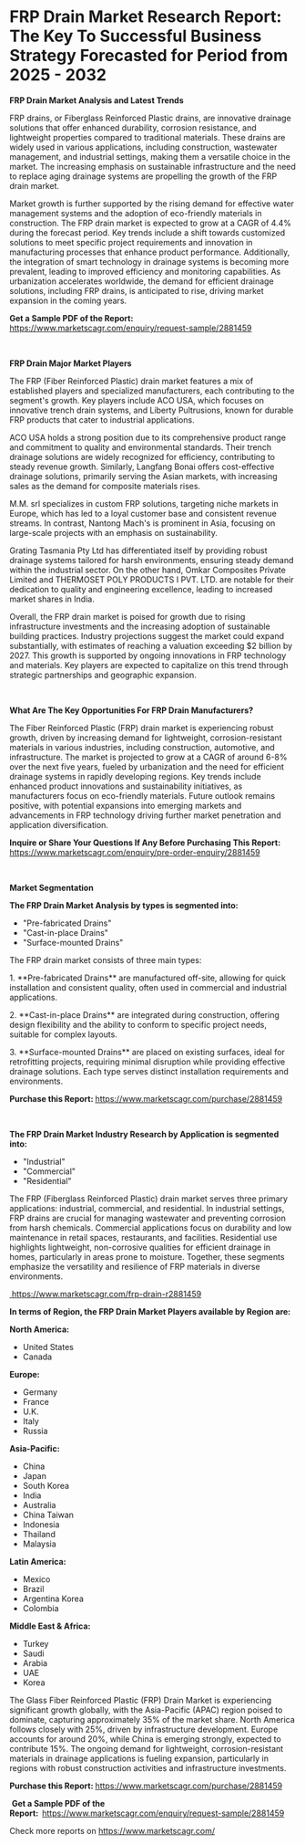 <p><h1>FRP Drain Market Research Report: The Key To Successful Business Strategy Forecasted for Period from 2025 - 2032</h1></p><p><strong>FRP Drain Market Analysis and Latest Trends</strong></p>
<p><p>FRP drains, or Fiberglass Reinforced Plastic drains, are innovative drainage solutions that offer enhanced durability, corrosion resistance, and lightweight properties compared to traditional materials. These drains are widely used in various applications, including construction, wastewater management, and industrial settings, making them a versatile choice in the market. The increasing emphasis on sustainable infrastructure and the need to replace aging drainage systems are propelling the growth of the FRP drain market.</p><p>Market growth is further supported by the rising demand for effective water management systems and the adoption of eco-friendly materials in construction. The FRP drain market is expected to grow at a CAGR of 4.4% during the forecast period. Key trends include a shift towards customized solutions to meet specific project requirements and innovation in manufacturing processes that enhance product performance. Additionally, the integration of smart technology in drainage systems is becoming more prevalent, leading to improved efficiency and monitoring capabilities. As urbanization accelerates worldwide, the demand for efficient drainage solutions, including FRP drains, is anticipated to rise, driving market expansion in the coming years.</p></p>
<p><strong>Get a Sample PDF of the Report:&nbsp;</strong> <a href="https://www.marketscagr.com/enquiry/request-sample/2881459?utm_campaign=2804&utm_medium=2&utm_source=Github&utm_content=ia&utm_term=12032025&utm_id=frp-drain">https://www.marketscagr.com/enquiry/request-sample/2881459</a></p>
<p>&nbsp;</p>
<p><strong>FRP Drain Major Market Players</strong></p>
<p><p>The FRP (Fiber Reinforced Plastic) drain market features a mix of established players and specialized manufacturers, each contributing to the segment's growth. Key players include ACO USA, which focuses on innovative trench drain systems, and Liberty Pultrusions, known for durable FRP products that cater to industrial applications. </p><p>ACO USA holds a strong position due to its comprehensive product range and commitment to quality and environmental standards. Their trench drainage solutions are widely recognized for efficiency, contributing to steady revenue growth. Similarly, Langfang Bonai offers cost-effective drainage solutions, primarily serving the Asian markets, with increasing sales as the demand for composite materials rises.</p><p>M.M. srl specializes in custom FRP solutions, targeting niche markets in Europe, which has led to a loyal customer base and consistent revenue streams. In contrast, Nantong Mach's is prominent in Asia, focusing on large-scale projects with an emphasis on sustainability.</p><p>Grating Tasmania Pty Ltd has differentiated itself by providing robust drainage systems tailored for harsh environments, ensuring steady demand within the industrial sector. On the other hand, Omkar Composites Private Limited and THERMOSET POLY PRODUCTS I PVT. LTD. are notable for their dedication to quality and engineering excellence, leading to increased market shares in India.</p><p>Overall, the FRP drain market is poised for growth due to rising infrastructure investments and the increasing adoption of sustainable building practices. Industry projections suggest the market could expand substantially, with estimates of reaching a valuation exceeding $2 billion by 2027. This growth is supported by ongoing innovations in FRP technology and materials. Key players are expected to capitalize on this trend through strategic partnerships and geographic expansion.</p></p>
<p>&nbsp;</p>
<p><strong>What Are The Key Opportunities For FRP Drain Manufacturers?</strong></p>
<p><p>The Fiber Reinforced Plastic (FRP) drain market is experiencing robust growth, driven by increasing demand for lightweight, corrosion-resistant materials in various industries, including construction, automotive, and infrastructure. The market is projected to grow at a CAGR of around 6-8% over the next five years, fueled by urbanization and the need for efficient drainage systems in rapidly developing regions. Key trends include enhanced product innovations and sustainability initiatives, as manufacturers focus on eco-friendly materials. Future outlook remains positive, with potential expansions into emerging markets and advancements in FRP technology driving further market penetration and application diversification.</p></p>
<p><strong>Inquire or Share Your Questions If Any Before Purchasing This Report:</strong> <a href="https://www.marketscagr.com/enquiry/pre-order-enquiry/2881459?utm_campaign=2804&utm_medium=2&utm_source=Github&utm_content=ia&utm_term=12032025&utm_id=frp-drain">https://www.marketscagr.com/enquiry/pre-order-enquiry/2881459</a></p>
<p>&nbsp;</p>
<p><strong>Market Segmentation</strong></p>
<p><strong>The FRP Drain Market Analysis by types is segmented into:</strong></p>
<p><ul><li>"Pre-fabricated Drains"</li><li>"Cast-in-place Drains"</li><li>"Surface-mounted Drains"</li></ul></p>
<p><p>The FRP drain market consists of three main types: </p><p>1. **Pre-fabricated Drains** are manufactured off-site, allowing for quick installation and consistent quality, often used in commercial and industrial applications. </p><p>2. **Cast-in-place Drains** are integrated during construction, offering design flexibility and the ability to conform to specific project needs, suitable for complex layouts. </p><p>3. **Surface-mounted Drains** are placed on existing surfaces, ideal for retrofitting projects, requiring minimal disruption while providing effective drainage solutions. Each type serves distinct installation requirements and environments.</p></p>
<p><strong>Purchase this Report:&nbsp;</strong><a href="https://www.marketscagr.com/purchase/2881459?utm_campaign=2804&utm_medium=2&utm_source=Github&utm_content=ia&utm_term=12032025&utm_id=frp-drain">https://www.marketscagr.com/purchase/2881459</a></p>
<p>&nbsp;</p>
<p><strong>The FRP Drain Market Industry Research by Application is segmented into:</strong></p>
<p><ul><li>"Industrial"</li><li>"Commercial"</li><li>"Residential"</li></ul></p>
<p><p>The FRP (Fiberglass Reinforced Plastic) drain market serves three primary applications: industrial, commercial, and residential. In industrial settings, FRP drains are crucial for managing wastewater and preventing corrosion from harsh chemicals. Commercial applications focus on durability and low maintenance in retail spaces, restaurants, and facilities. Residential use highlights lightweight, non-corrosive qualities for efficient drainage in homes, particularly in areas prone to moisture. Together, these segments emphasize the versatility and resilience of FRP materials in diverse environments.</p></p>
<p><a href="https://www.marketscagr.com/frp-drain-r2881459?utm_campaign=2804&utm_medium=2&utm_source=Github&utm_content=ia&utm_term=12032025&utm_id=frp-drain">&nbsp;https://www.marketscagr.com/frp-drain-r2881459</a></p>
<p><strong>In terms of Region, the FRP Drain Market Players available by Region are:</strong></p>
<p>
    <p> <strong> North America: </strong>
        <ul>
            <li>United States</li>
            <li>Canada</li>
        </ul>
        </p> 
    <p> <strong> Europe: </strong>
        <ul>
            <li>Germany</li>
            <li>France</li>
            <li>U.K.</li>
            <li>Italy</li>
            <li>Russia</li>
        </ul>
        </p> 
    <p> <strong> Asia-Pacific: </strong>
        <ul>
            <li>China</li>
            <li>Japan</li>
            <li>South Korea</li>
            <li>India</li>
            <li>Australia</li>
            <li>China Taiwan</li>
            <li>Indonesia</li>
            <li>Thailand</li>
            <li>Malaysia</li>
        </ul>
        </p> 
    <p> <strong> Latin America: </strong>
        <ul>
            <li>Mexico</li>
            <li>Brazil</li>
            <li>Argentina Korea</li>
            <li>Colombia</li>
        </ul>
        </p> 
    <p> <strong> Middle East & Africa: </strong>
        <ul>
            <li>Turkey</li>
            <li>Saudi</li>
            <li>Arabia</li>
            <li>UAE</li>
            <li>Korea</li>
        </ul>
    </p>
    </p>
<p><p>The Glass Fiber Reinforced Plastic (FRP) Drain Market is experiencing significant growth globally, with the Asia-Pacific (APAC) region poised to dominate, capturing approximately 35% of the market share. North America follows closely with 25%, driven by infrastructure development. Europe accounts for around 20%, while China is emerging strongly, expected to contribute 15%. The ongoing demand for lightweight, corrosion-resistant materials in drainage applications is fueling expansion, particularly in regions with robust construction activities and infrastructure investments.</p></p>
<p><strong>Purchase this Report: </strong><a href="https://www.marketscagr.com/purchase/2881459?utm_campaign=2804&utm_medium=2&utm_source=Github&utm_content=ia&utm_term=12032025&utm_id=frp-drain">https://www.marketscagr.com/purchase/2881459</a></p>
<p>&nbsp;<strong>Get a Sample PDF of the Report:&nbsp;&nbsp;</strong><a href="https://www.marketscagr.com/enquiry/request-sample/2881459?utm_campaign=2804&utm_medium=2&utm_source=Github&utm_content=ia&utm_term=12032025&utm_id=frp-drain">https://www.marketscagr.com/enquiry/request-sample/2881459</a></p>
<p><strong></strong></p>
<p>Check more reports on <a href="https://www.marketscagr.com/?utm_campaign=2804&utm_medium=2&utm_source=Github&utm_content=ia&utm_term=12032025&utm_id=frp-drain">https://www.marketscagr.com/</a></p>